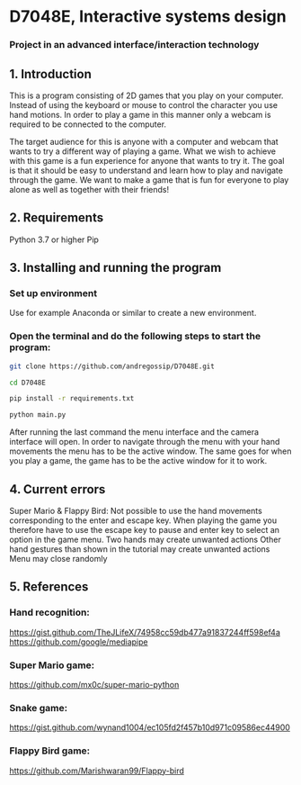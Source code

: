 # D7048E, Interactive systems design
### Project in an advanced interface/interaction technology 

## 1. Introduction
This is a program consisting of 2D games that you play on your computer. Instead of using the keyboard or mouse to control the character you use hand motions. In order to play a game in this manner only a webcam is required to be connected to the computer.

The target audience for this is anyone with a computer and webcam that wants to try a different way of playing a game. What we wish to achieve with this game is a fun experience for anyone that wants to try it. The goal is that it should be easy to understand and learn how to play and navigate through the game. We want to make a game that is fun for everyone to play alone as well as together with their friends!
## 2. Requirements
Python 3.7 or higher
Pip
## 3. Installing and running the program
###  Set up environment
Use for example Anaconda or similar to create a new environment.

### Open the terminal and do the following steps to start the program:

```bash
git clone https://github.com/andregossip/D7048E.git
```

```bash
cd D7048E
```

```bash
pip install -r requirements.txt
```

```bash
python main.py
```
After running the last command the menu interface and the camera interface will open. In order to navigate through the menu with your hand movements the menu has to be the active window. The same goes for when you play a game, the game has to be the active window for it to work.

## 4. Current errors
Super Mario & Flappy Bird: Not possible to use the hand movements corresponding to the enter and escape key. When playing the game you therefore have to use the escape key to pause and enter key to select an option in the game menu.
Two hands may create unwanted actions
Other hand gestures than shown in the tutorial may create unwanted actions
Menu may close randomly

## 5. References
### Hand recognition: 
https://gist.github.com/TheJLifeX/74958cc59db477a91837244ff598ef4a
https://github.com/google/mediapipe

### Super Mario game: 
https://github.com/mx0c/super-mario-python

### Snake game: 
https://gist.github.com/wynand1004/ec105fd2f457b10d971c09586ec44900

### Flappy Bird game:
https://github.com/Marishwaran99/Flappy-bird
